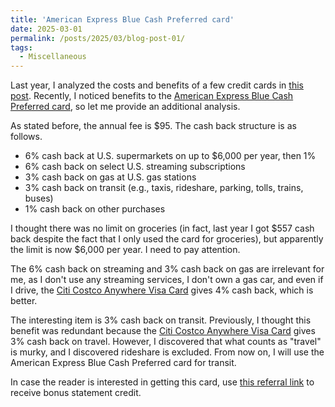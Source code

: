 ```yaml
---
title: 'American Express Blue Cash Preferred card'
date: 2025-03-01
permalink: /posts/2025/03/blog-post-01/
tags:
  - Miscellaneous
---
```


Last year, I analyzed the costs and benefits of a few credit cards in [this post](https://alexisakira.github.io/posts/2024/12/blog-post-25/). Recently, I noticed benefits to the [American Express Blue Cash Preferred card](https://americanexpress.com/en-us/referral/blue-cash-preferred-credit-card?ref=ALEXITKMLZ&XLINK=MYCP), so let me provide an additional analysis.

As stated before, the annual fee is $95. The cash back structure is as follows.

- 6% cash back at U.S. supermarkets on up to $6,000 per year, then 1%
- 6% cash back on select U.S. streaming subscriptions
- 3% cash back on gas at U.S. gas stations
- 3% cash back on transit (e.g., taxis, rideshare, parking, tolls, trains, buses)
- 1% cash back on other purchases

I thought there was no limit on groceries (in fact, last year I got $557 cash back despite the fact that I only used the card for groceries), but apparently the limit is now $6,000 per year. I need to pay attention.

The 6% cash back on streaming and 3% cash back on gas are irrelevant for me, as I don't use any streaming services, I don't own a gas car, and even if I drive, the [Citi Costco Anywhere Visa Card](https://www.citi.com/credit-cards/citi-costco-anywhere-visa-credit-card) gives 4% cash back, which is better.

The interesting item is 3% cash back on transit. Previously, I thought this benefit was redundant because the [Citi Costco Anywhere Visa Card](https://www.citi.com/credit-cards/citi-costco-anywhere-visa-credit-card) gives 3% cash back on travel. However, I discovered that what counts as "travel" is murky, and I discovered rideshare is excluded. From now on, I will use the American Express Blue Cash Preferred card for transit.

In case the reader is interested in getting this card, use [this referral link](https://americanexpress.com/en-us/referral/blue-cash-preferred-credit-card?ref=ALEXITKMLZ&XLINK=MYCP) to receive bonus statement credit.